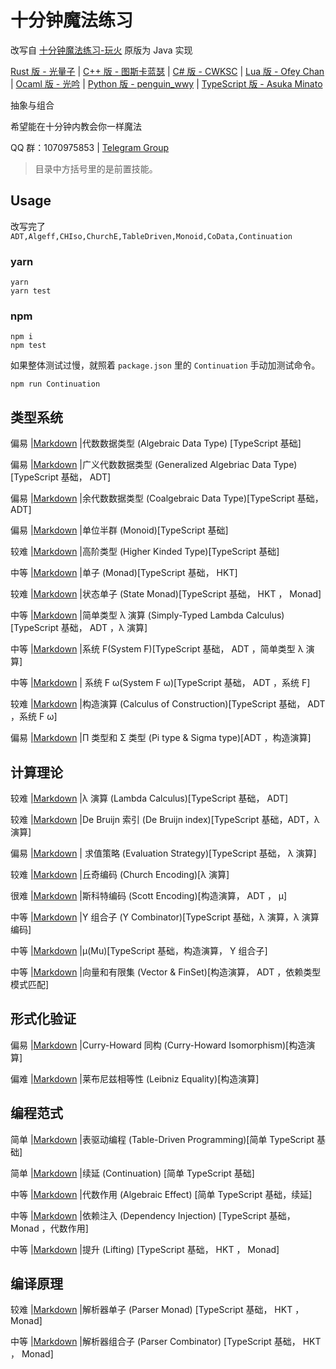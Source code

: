 # 十分钟魔法练习

改写自 [十分钟魔法练习-玩火](https://github.com/goldimax/magic-in-ten-mins)
原版为 Java 实现

[Rust 版 - 光量子](https://github.com/PhotonQuantum/magic-in-ten-mins-rs) |
[C++ 版 - 图斯卡蓝瑟](https://github.com/tusikalanse/magic-in-ten-mins-cpp) |
[C# 版 - CWKSC](https://github.com/CWKSC/magic-in-ten-mins-csharp) |
[Lua 版 - Ofey Chan](https://github.com/ofey404/magic-in-ten-mins-lua) |
[Ocaml 版 - 光吟](https://github.com/LighghtEeloo/magic-in-ten-mins-ml) |
[Python 版 - penguin_wwy](https://github.com/penguin-wwy/magic-in-ten-mins-py) |
[TypeScript 版 - Asuka Minato](https://github.com/wuyudi/magic-in-ten-mins-ts)

抽象与组合

希望能在十分钟内教会你一样魔法

QQ 群：1070975853 | 
[Telegram Group](https://t.me/joinchat/HZm-VAAFTrIxoxQQ)

> 目录中方括号里的是前置技能。

## Usage

改写完了 `ADT,Algeff,CHIso,ChurchE,TableDriven,Monoid,CoData,Continuation`

### yarn

```
yarn
yarn test
```

### npm

```
npm i
npm test
```

如果整体测试过慢，就照着 `package.json` 里的 `Continuation` 手动加测试命令。

```
npm run Continuation
```

## 类型系统

偏易 |[Markdown](doc/ADT.md) |代数数据类型 (Algebraic Data Type) [TypeScript 基础]

偏易 |[Markdown](doc/GADT.md) |广义代数数据类型 (Generalized Algebriac Data Type) [TypeScript 基础， ADT] 

偏易 |[Markdown](doc/CoData.md) |余代数数据类型 (Coalgebraic Data Type)[TypeScript 基础， ADT]

偏易 |[Markdown](doc/Monoid.md) |单位半群 (Monoid)[TypeScript 基础]

较难 |[Markdown](doc/HKT.md) |高阶类型 (Higher Kinded Type)[TypeScript 基础]

中等 |[Markdown](doc/Monad.md) |单子 (Monad)[TypeScript 基础， HKT]

较难 |[Markdown](doc/StateMonad.md) |状态单子 (State Monad)[TypeScript 基础， HKT ， Monad]

中等 |[Markdown](doc/STLC.md) |简单类型 λ 演算 (Simply-Typed Lambda Calculus)[TypeScript 基础， ADT ，λ 演算]

中等 |[Markdown](doc/SystemF.md) |系统 F(System F)[TypeScript 基础， ADT ，简单类型 λ 演算]

中等 |[Markdown](doc/SysFO.md) | 系统 F ω(System F ω)[TypeScript 基础， ADT ，系统 F]

较难 |[Markdown](doc/CoC.md) |构造演算 (Calculus of Construction)[TypeScript 基础， ADT ，系统 F ω]

偏易 |[Markdown](doc/PiSigma.md) |Π 类型和 Σ 类型 (Pi type & Sigma type)[ADT ，构造演算]

## 计算理论

较难 |[Markdown](doc/Lambda.md) |λ 演算 (Lambda Calculus)[TypeScript 基础， ADT]

较难 |[Markdown](doc/DBI.md) |De Bruijn 索引 (De Bruijn index)[TypeScript 基础，ADT，λ 演算]

偏易 |[Markdown](doc/EvalStrategy.md) | 求值策略 (Evaluation Strategy)[TypeScript 基础， λ 演算]

较难 |[Markdown](doc/ChurchE.md) |丘奇编码 (Church Encoding)[λ 演算]

很难 |[Markdown](doc/ScottE.md) |斯科特编码 (Scott Encoding)[构造演算， ADT ， μ]

中等 |[Markdown](doc/YCombinator.md) |Y 组合子 (Y Combinator)[TypeScript 基础，λ 演算，λ 演算编码]

中等 |[Markdown](doc/Mu.md) |μ(Mu)[TypeScript 基础，构造演算， Y 组合子]

中等 |[Markdown](doc/VecFin.md) |向量和有限集 (Vector & FinSet)[构造演算， ADT ，依赖类型模式匹配]

## 形式化验证

偏易 |[Markdown](doc/CHIso.md) |Curry-Howard 同构 (Curry-Howard Isomorphism)[构造演算]

偏难 |[Markdown](doc/LeiEq.md) |莱布尼兹相等性 (Leibniz Equality)[构造演算]

## 编程范式

简单 |[Markdown](doc/TableDriven.md) |表驱动编程 (Table-Driven Programming)[简单 TypeScript 基础]

简单 |[Markdown](doc/Continuation.md) |续延 (Continuation)
[简单 TypeScript 基础]

中等 |[Markdown](doc/Algeff.md) |代数作用 (Algebraic Effect)
[简单 TypeScript 基础，续延]

中等 |[Markdown](doc/DepsInj.md) |依赖注入 (Dependency Injection)
[TypeScript 基础， Monad ，代数作用]

中等 |[Markdown](doc/Lifting.md) |提升 (Lifting)
[TypeScript 基础， HKT ， Monad]

## 编译原理

较难 |[Markdown](doc/ParserM.md) |解析器单子 (Parser Monad)
[TypeScript 基础， HKT ， Monad]

中等 |[Markdown](doc/Parsec.md) |解析器组合子 (Parser Combinator)
[TypeScript 基础， HKT ， Monad]
